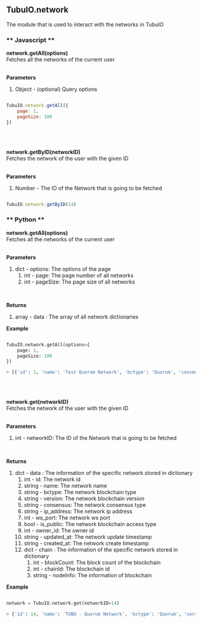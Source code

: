 
## TubuIO.network
The module that is used to interact with the networks in TubuIO

<!-- tabs:start -->

### ** Javascript **
**network.getAll(options)**
<br>
Fetches all the networks of the current user
<br>
<br>

**Parameters**
<br>
 1. Object - (optional) Query options<br>


```js

TubuIO.network.getAll({
    page: 1,
    pageSize: 100
})

```
<br>
<br>

**network.getByID(networkID)**
<br>
Fetches the network of the user with the given ID 
<br>
<br>

**Parameters**
<br>
 1. Number - The ID of the Network that is going to be fetched <br>

```js

TubuIO.network.getByID(14)

```
### ** Python **

**network.getAll(options)**
<br>
Fetches all the networks of the current user
<br>
<br>


**Parameters**
<br>
1. dict - options: The options of the page
    1. int - page: The page number of all networks 
    2. int - pageSize: The page size of all networks 

<br>

**Returns**
<br>
1. array - data : The array of all network dictionaries 

**Example**

```python

TubuIO.network.getAll(options={
    page: 1,
    pageSize: 100
})

> [{'id': 1, 'name': 'Test Quorum Network', 'bctype': 'Quorum', 'consensus': 'raft', ... , 'version': '2.3.0', ...}, {...}, ...]

```
<br>
<br>

**network.get(networkID)**
<br>
Fetches the network of the user with the given ID 
<br>
<br>

**Parameters**
<br>
1. int - networkID: The ID of the Network that is going to be fetched 
<br>

**Returns**
<br>

1. dict - data : The information of the specific network stored in dictionary 
    1. int - id: The network id 
    2. string - name: The network name 
    3. string - bctype: The network blockchain type 
    4. string - version: The network blockchain version 
    5. string - consensus: The network consensus type 
    6. string - ip_address: The network ip address 
    7. int - ws_port: The network ws port 
    8. bool - is_public: The network blockchain access type 
    9. int - owner_id: The owner id 
    10. string - updated_at: The network update timestamp 
    11. string - created_at: The network create timestamp 
    12. dict - chain : The information of the specific network stored in dictionary 
        1. int - blockCount: The block count of the blockchain 
        2. int - chainId: The blockchain id 
        3. string - nodeInfo: The information of blockchain 

**Example**
```python

network = TubuIO.network.get(networkID=14)

> {'id': 14, 'name': 'TUBU - Quorum Network', 'bctype': 'Quorum', 'version': '2.6.0', ..., 'chain': {...}}}

```
<br>
<br>

<!-- tabs:end -->